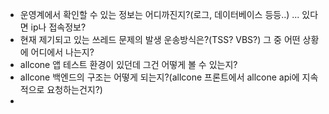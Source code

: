 - 운영계에서 확인할 수 있는 정보는 어디까진지?(로그, 데이터베이스 등등..) ... 있다면 ip나 접속정보?
- 현재 제기되고 있는 쓰레드 문제의 발생 운송방식은?(TSS? VBS?) 그 중 어떤 상황에 어디에서 나는지?
- allcone 앱 테스트 환경이 있던데 그건 어떻게 볼 수 있는지?
- allcone 백엔드의 구조는 어떻게 되는지?(allcone 프론트에서 allcone api에 지속적으로 요청하는건지?)
- 